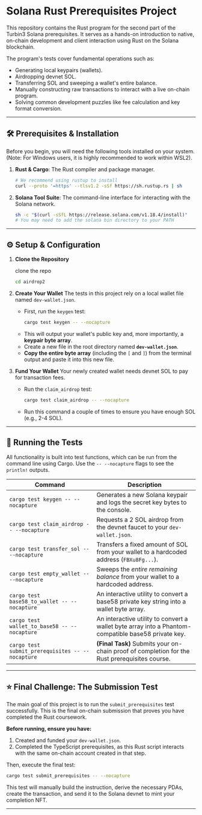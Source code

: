 # Solana Rust Prerequisites Project

This repository contains the Rust program for the second part of the Turbin3 Solana prerequisites. It serves as a hands-on introduction to native, on-chain development and client interaction using Rust on the Solana blockchain.

The program's tests cover fundamental operations such as:

- Generating local keypairs (wallets).
- Airdropping devnet SOL.
- Transferring SOL and sweeping a wallet's entire balance.
- Manually constructing raw transactions to interact with a live on-chain program.
- Solving common development puzzles like fee calculation and key format conversion.

---

## 🛠️ Prerequisites & Installation

Before you begin, you will need the following tools installed on your system. (Note: For Windows users, it is highly recommended to work within WSL2).

1.  **Rust & Cargo**: The Rust compiler and package manager.

    ```bash
    # We recommend using rustup to install
    curl --proto '=https' --tlsv1.2 -sSf https://sh.rustup.rs | sh
    ```

2.  **Solana Tool Suite**: The command-line interface for interacting with the Solana network.

    ```bash
    sh -c "$(curl -sSfL https://release.solana.com/v1.18.4/install)"
    # You may need to add the solana bin directory to your PATH
    ```

---

## ⚙️ Setup & Configuration

1.  **Clone the Repository**

    clone the repo

    ```bash
    cd airdrop2
    ```

2.  **Create Your Wallet**
    The tests in this project rely on a local wallet file named `dev-wallet.json`.

    - First, run the `keygen` test:
      ```bash
      cargo test keygen -- --nocapture
      ```
    - This will output your wallet's public key and, more importantly, a **keypair byte array**.
    - Create a new file in the root directory named **`dev-wallet.json`**.
    - **Copy the entire byte array** (including the `[` and `]`) from the terminal output and paste it into this new file.

3.  **Fund Your Wallet**
    Your newly created wallet needs devnet SOL to pay for transaction fees.

    - Run the `claim_airdrop` test:
      ```bash
      cargo test claim_airdrop -- --nocapture
      ```
    - Run this command a couple of times to ensure you have enough SOL (e.g., 2-4 SOL).

---

## 🚀 Running the Tests

All functionality is built into test functions, which can be run from the command line using Cargo. Use the `-- --nocapture` flags to see the `println!` outputs.

| Command                                          | Description                                                                                         |
| ------------------------------------------------ | --------------------------------------------------------------------------------------------------- |
| `cargo test keygen -- --nocapture`               | Generates a new Solana keypair and logs the secret key bytes to the console.                        |
| `cargo test claim_airdrop -- --nocapture`        | Requests a 2 SOL airdrop from the devnet faucet to your `dev-wallet.json`.                          |
| `cargo test transfer_sol -- --nocapture`         | Transfers a fixed amount of SOL from your wallet to a hardcoded address (`FBXu8Fg...`).             |
| `cargo test empty_wallet -- --nocapture`         | Sweeps the _entire remaining balance_ from your wallet to a hardcoded address.                      |
| `cargo test base58_to_wallet -- --nocapture`     | An interactive utility to convert a base58 private key string into a wallet byte array.             |
| `cargo test wallet_to_base58 -- --nocapture`     | An interactive utility to convert a wallet byte array into a Phantom-compatible base58 private key. |
| `cargo test submit_prerequisites -- --nocapture` | **(Final Task)** Submits your on-chain proof of completion for the Rust prerequisites course.       |

---

## ⭐ Final Challenge: The Submission Test

The main goal of this project is to run the `submit_prerequisites` test successfully. This is the final on-chain submission that proves you have completed the Rust coursework.

**Before running, ensure you have:**

1.  Created and funded your `dev-wallet.json`.
2.  Completed the TypeScript prerequisites, as this Rust script interacts with the same on-chain account created in that step.

Then, execute the final test:

```bash
cargo test submit_prerequisites -- --nocapture
```

This test will manually build the instruction, derive the necessary PDAs, create the transaction, and send it to the Solana devnet to mint your completion NFT.

---
